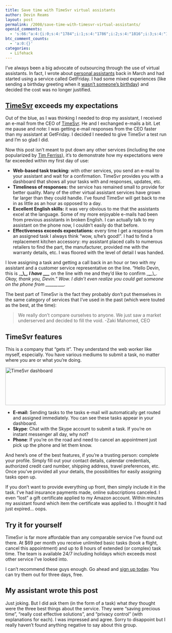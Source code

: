 ```yaml
---
title: Save time with TimeSvr virtual assistants
author: Devin Reams
layout: post
permalink: /2008/save-time-with-timesvr-virtual-assistants/
openid_comments:
  - 's:66:"a:4:{i:0;s:4:"1784";i:1;s:4:"1786";i:2;s:4:"1816";i:3;s:4:"1821";}";'
btc_comment_counts:
  - 'a:0:{}'
categories:
  - Lifehack
---
```

I&#8217;ve always been a big advocate of outsourcing through the use of virtual assistants. In fact, I wrote about [personal assistants][1] back in March and had started using a service called GetFriday. I had some mixed experiences (like sending a birthday greeting when it [wasn&#8217;t someone&#8217;s birthday][2]) and decided the cost was no longer justified.

## [TimeSvr][3] exceeds my expectations

Out of the blue, as I was thinking I needed to drop my assistant, I received an e-mail from the CEO of [TimeSvr][3]. He and I exchanged e-mails a bit. Let me pause and note: I was getting e-mail responses from the CEO faster than my assistant at GetFriday. I decided I needed to give TimeSvr a test run and I&#8217;m so glad I did.

Now this post isn&#8217;t meant to put down any other services (including the one popularized by [Tim Ferriss][4]), it&#8217;s to demonstrate how my expectations were far exceeded within my first day of use:

*   **Web-based task tracking:** with other services, you send an e-mail to your assistant and wait for a confirmation. TimeSvr provides you with a dashboard that shows all your tasks with and responses, updates, etc.
*   **Timeliness of responses:** the service has remained small to provide for better quality. Many of the other virtual assistant services have grown far larger than they could handle. I&#8217;ve found TimeSvr will get back to me in as little as an hour as opposed to a day.
*   **Excellent English skills:** it was very obvious to me that the assistants excel at the language. Some of my more enjoyable e-mails had been from previous assistants in broken English. I can actually talk to my assistant on the phone now, I couldn&#8217;t easily do that before.
*   **Effectiveness exceeds expectations:** every time I get a response from an assigned task I always think &#8220;wow, s/he&#8217;s good!&#8221;. I had to find a replacement kitchen accessory: my assistant placed calls to numerous retailers to find the part, the manufacturer, provided me with the warranty details, etc. I was floored with the level of detail I was handed.

I love assigning a task and getting a call back in an hour or two with my assistant and a customer service representative on the line. &#8220;Hello Devin, this is \___\_\\_\_, I have \_\_\____ on the line with me and they&#8217;d like to confirm \___\___\_\\_\_. Okay, thank you, Devin.&#8221; Wow. I didn&#8217;t even realize you could get someone on the phone from \_\_\___\_____.

The best part of TimeSvr is the fact they probably don&#8217;t put themselves in the same category of services that I&#8217;ve used in the past (which were touted as the best, at the time):

> We really don&#8217;t compare ourselves to anyone. We just saw a market underserved and decided to fill the void. -Zaki Mahomed, CEO

## TimeSvr features

This is a company that &#8220;gets it&#8221;. They understand the web worker like myself, especially. You have various mediums to submit a task, no matter where you are or what you&#8217;re doing.

[<img src="http://farm4.static.flickr.com/3203/3117706069_0a6142205d.jpg" width="500" height="118" alt="TimeSvr dashboard" />][5]

*   **E-mail:** Sending tasks to the tasks e-mail will automatically get routed and assigned immediately. You can see these tasks appear in your dashboard.
*   **Skype**: Chat with the Skype account to submit a task. If you&#8217;re on instant messenger all day, why not?
*   **Phone**: If you&#8217;re on the road and need to cancel an appointment just pick up the phone and let them know.

And here&#8217;s one of the best features, if you&#8217;re a trusting person: complete your profile. Simply fill out your contact details, calendar credentials, authorized credit card number, shipping address, travel preferences, etc. Once you&#8217;ve provided all your details, the possibilities for easily assigning tasks open up.

If you don&#8217;t want to provide everything up front, then simply include it in the task. I&#8217;ve had insurance payments made, online subscriptions canceled. I even &#8220;lost&#8221; a gift certificate applied to my Amazon account. Within minutes my assistant found which item the certificate was applied to. I thought it had just expired&#8230; oops.

## Try it for yourself

TimeSvr is far more affordable than any comparable service I&#8217;ve found out there. At $69 per month you receive unlimited basic tasks (book a flight, cancel this appointment) and up to 8 hours of extended (or complex) task time. The team is available 24/7 including holidays which exceeds most other service I&#8217;ve looked into.

I can&#8217;t recommend these guys enough. Go ahead and [sign up today][3]. You can try them out for three days, free.

## My assistant wrote this post

Just joking. But I did ask them (in the form of a task) what *they* thought were the three best things about the service. They were &#8220;saving precious time&#8221;, &#8220;really cost effective solutions&#8221;, and &#8220;privacy control&#8221; (with explanations for each). I was impressed and agree. Sorry to disappoint but I really haven&#8217;t found anything negative to say about this group.

 [1]: https://devin.reams.me/2008/do-you-need-a-personal-assistant/
 [2]: https://devin.reams.me/2008/dreams-daily-dosage-3/
 [3]: http://www.timesvr.com/?affiliate=devinreams
 [4]: http://www.fourhourworkweek.com/
 [5]: http://www.flickr.com/photos/devdev/3117706069/ "TimeSvr dashboard by devinreams, on Flickr"
